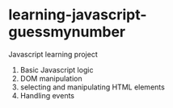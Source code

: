 # learning-javascript-guessmynumber

Javascript learning project
1. Basic Javascript logic
2. DOM manipulation
3. selecting and manipulating HTML elements
4. Handling events
